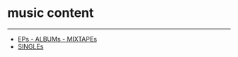 # music content
- - -

* [EPs - ALBUMs - MIXTAPEs](./eps_albums_mixtapes/menu.md)  
* [SINGLEs](./singles/menu.md)  